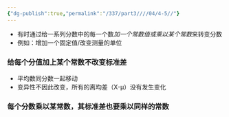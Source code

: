 ```yaml
---
{"dg-publish":true,"permalink":"/337/part3////04/4-5//"}
---
```


- 有时通过给一系列分数中的每一个数*加一个常数值或乘以某个常数*来转变分数
- 例如：增加一个固定值/改变测量的单位
### 给每个分值加上某个常数不改变标准差
- 平均数同分数一起移动
- 变异性不因此改变，所有的离均差（X-μ）没有发生变化
### 每个分数乘以某常数，其标准差也要乘以同样的常数